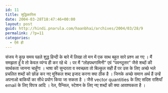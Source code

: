 ```yaml
---
id: 11
title: शुद्धिकारिता
date: 2004-03-28T18:47:46+00:00
layout: post
guid: http://hindi.pnarula.com/haanbhai/archives/2004/03/28/9
permalink: /?p=11
categories:
  - ऐसे ही
---
```

संजय ने कुछ समय पहले शुद्ध हिन्दी के बारे में लिखा तो मन में एक साथ बहुत सारे प्रश्न आ गए । मैं समझता हूँ वे तो केवल व्यंग्य ही कर रहे थे । पर मैं “लोहपथगामिनी” एवं ”पवनठूसर” जैसे शब्दों की सार्थकता जानना चाहूँगा । भाषा की सुन्दरता व स्वच्छता तो बिल्कुल सही हैं पर उस के लिए अच्छे भले प्रचलित शब्दों को छोङ कर नए मुश्किल शब्द इजाद करना क्या ठीक है । जिनके अच्छे समान अर्थ हैं उन्हें अपनाओ बाकियों का सीधे प्रयोग किया जा सकता है । जैसे vector quantities के लिए सदिश राशियाँ email के लिए विपत्र आदि । रेल, पैन्सिल, स्टेशन के लिए नए शब्दों की क्या आवश्यकता है ।
